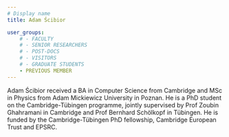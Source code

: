 ```yaml
---
# Display name
title: Adam Ścibior

user_groups:
    # - FACULTY
    # - SENIOR RESEARCHERS
    # - POST-DOCS
    # - VISITORS
    # - GRADUATE STUDENTS
    - PREVIOUS MEMBER
---
```



Adam Ścibior received a BA in Computer Science from Cambridge and MSc in Physics from Adam Mickiewicz University in Poznan. He is a PhD student on the Cambridge-Tübingen programme, jointly supervised by Prof Zoubin Ghahramani in Cambridge and Prof Bernhard Schölkopf in Tübingen. He is funded by the Cambridge-Tübingen PhD fellowship, Cambridge European Trust and EPSRC.

